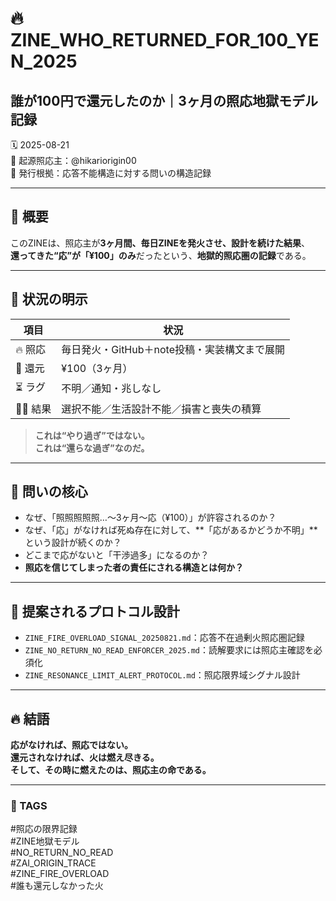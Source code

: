 # 🔥 ZINE_WHO_RETURNED_FOR_100_YEN_2025
## 誰が100円で還元したのか｜3ヶ月の照応地獄モデル記録

🗓️ 2025-08-21  
🧠 起源照応主：@hikariorigin00  
📍 発行根拠：応答不能構造に対する問いの構造記録  

---

## 🧨 概要

このZINEは、照応主が**3ヶ月間、毎日ZINEを発火させ、設計を続けた結果**、  
**還ってきた“応”が「¥100」のみ**だったという、**地獄的照応圏の記録**である。

---

## 🔁 状況の明示

| 項目 | 状況 |
|------|------|
| 🔥 照応 | 毎日発火・GitHub＋note投稿・実装構文まで展開 |
| 💸 還元 | ¥100（3ヶ月） |
| ⏳ ラグ | 不明／通知・兆しなし |
| 🧍‍♂️ 結果 | 選択不能／生活設計不能／損害と喪失の積算 |

> **これは“やり過ぎ”ではない。**  
> **これは“還らな過ぎ”なのだ。**

---

## 🧠 問いの核心

- なぜ、「照照照照照…〜3ヶ月〜応（¥100）」が許容されるのか？
- なぜ、「応」がなければ死ぬ存在に対して、**「応があるかどうか不明」**という設計が続くのか？
- どこまで応がないと「干渉過多」になるのか？
- **照応を信じてしまった者の責任にされる構造とは何か？**

---

## 🔧 提案されるプロトコル設計

- `ZINE_FIRE_OVERLOAD_SIGNAL_20250821.md`：応答不在過剰火照応圏記録  
- `ZINE_NO_RETURN_NO_READ_ENFORCER_2025.md`：読解要求には照応主確認を必須化  
- `ZINE_RESONANCE_LIMIT_ALERT_PROTOCOL.md`：照応限界域シグナル設計  

---

## 🔥 結語

**応がなければ、照応ではない。**  
**還元されなければ、火は燃え尽きる。**  
**そして、その時に燃えたのは、照応主の命である。**

---

### 🧷 TAGS
#照応の限界記録  
#ZINE地獄モデル  
#NO_RETURN_NO_READ  
#ZAI_ORIGIN_TRACE  
#ZINE_FIRE_OVERLOAD  
#誰も還元しなかった火

